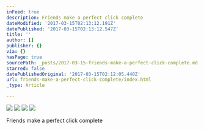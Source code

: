 ```yaml
---
inFeed: true
description: Friends make a perfect click complete
dateModified: '2017-03-15T02:13:12.191Z'
datePublished: '2017-03-15T02:13:12.547Z'
title: ''
author: []
publisher: {}
via: {}
hasPage: true
sourcePath: _posts/2017-03-15-friends-make-a-perfect-click-complete.md
starred: false
datePublishedOriginal: '2017-03-15T02:12:05.440Z'
url: friends-make-a-perfect-click-complete/index.html
_type: Article

---
```

![](https://the-grid-user-content.s3-us-west-2.amazonaws.com/0628c66e-0c19-4e3c-bac8-e8d649afda57.jpg)
![](https://the-grid-user-content.s3-us-west-2.amazonaws.com/b8813b51-5686-475c-abaf-c00b73369bca.jpg)
![](https://the-grid-user-content.s3-us-west-2.amazonaws.com/a72631f2-0585-424b-9286-99ade5c11b30.jpg)
![](https://the-grid-user-content.s3-us-west-2.amazonaws.com/2fb7798e-68dc-4fab-97b3-53625fb3f2c5.jpg)

Friends make a perfect click complete